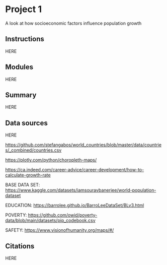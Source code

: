 # Project 1

A look at how socioeconomic factors influence population growth

## Instructions

HERE

## Modules

HERE

## Summary

HERE

## Data sources

HERE

https://github.com/stefangabos/world_countries/blob/master/data/countries/_combined/countries.csv

https://plotly.com/python/choropleth-maps/

https://ca.indeed.com/career-advice/career-development/how-to-calculate-growth-rate

BASE DATA SET: https://www.kaggle.com/datasets/iamsouravbanerjee/world-population-dataset 

EDUCATION: https://barrolee.github.io/BarroLeeDataSet/BLv3.html 

POVERTY: https://github.com/owid/poverty-data/blob/main/datasets/pip_codebook.csv 

SAFETY: https://www.visionofhumanity.org/maps/#/

## Citations

HERE